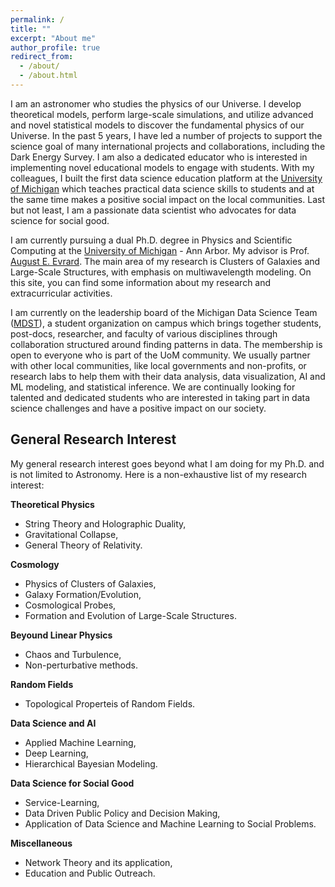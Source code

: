 ```yaml
---
permalink: /
title: ""
excerpt: "About me"
author_profile: true
redirect_from: 
  - /about/
  - /about.html
---
```


I am an astronomer who studies the physics of our Universe. I develop theoretical models, perform large-scale simulations, and utilize advanced and novel statistical models to discover the fundamental physics of our Universe. In the past 5 years, I have led a number of projects to support the science goal of many international projects and collaborations, including the Dark Energy Survey. I am also a dedicated educator who is interested in implementing novel educational models to engage with students. With my colleagues, I built the first data science education platform at the [University of Michigan](https://www.umich.edu/) which teaches practical data science skills to students and at the same time makes a positive social impact on the local communities. Last but not least, I am a passionate data scientist who advocates for data science for social good. 

I am currently pursuing a dual Ph.D. degree in Physics and Scientific Computing at the [University of Michigan](https://www.umich.edu/) - Ann Arbor. My advisor is Prof. [August E. Evrard](http://www-personal.umich.edu/~evrard/). The main area of my research is Clusters of Galaxies and Large-Scale Structures, with emphasis on multiwavelength modeling.  On this site, you can find some information about my research and extracurricular activities.

I am currently on the leadership board of the Michigan Data Science Team ([MDST](http://midas.umich.edu/mdst/)), a student organization on campus which brings together students, post-docs, researcher, and faculty of various disciplines through collaboration structured around finding patterns in data. The membership is open to everyone who is part of the UoM community. We usually partner with other local communities, like local governments and non-profits, or research labs to help them with their data analysis, data visualization, AI and ML modeling, and statistical inference. We are continually looking for talented and dedicated students who are interested in taking part in data science challenges and have a positive impact on our society. 


General Research Interest
------
My general research interest goes beyond what I am doing for my Ph.D. and is not limited to Astronomy. Here is a non-exhaustive list of my research interest:


**Theoretical Physics**

- String Theory and Holographic Duality, 
- Gravitational Collapse, 
- General Theory of Relativity.


**Cosmology**

- Physics of Clusters of Galaxies, 
- Galaxy Formation/Evolution, 
- Cosmological Probes,
- Formation and Evolution of Large-Scale Structures.


**Beyound Linear Physics**

- Chaos and Turbulence,
- Non-perturbative methods.


**Random Fields**

- Topological Properteis of Random Fields.


**Data Science and AI**

- Applied Machine Learning, 
- Deep Learning, 
- Hierarchical Bayesian Modeling.


**Data Science for Social Good**

- Service-Learning,
- Data Driven Public Policy and Decision Making,
- Application of Data Science and Machine Learning to Social Problems.


**Miscellaneous** 

- Network Theory and its application,
- Education and Public Outreach.


